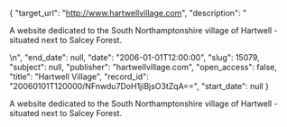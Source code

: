 {
  "target_url": "http://www.hartwellvillage.com", 
  "description": "<p>A website dedicated to the South Northamptonshire village of Hartwell - situated next to Salcey Forest.</p>\n", 
  "end_date": null, 
  "date": "2006-01-01T12:00:00", 
  "slug": 15079, 
  "subject": null, 
  "publisher": "hartwellvillage.com", 
  "open_access": false, 
  "title": "Hartwell Village", 
  "record_id": "20060101T120000/NFnwdu7DoH1jiBjsO3tZqA==", 
  "start_date": null
}

<p>A website dedicated to the South Northamptonshire village of Hartwell - situated next to Salcey Forest.</p>
